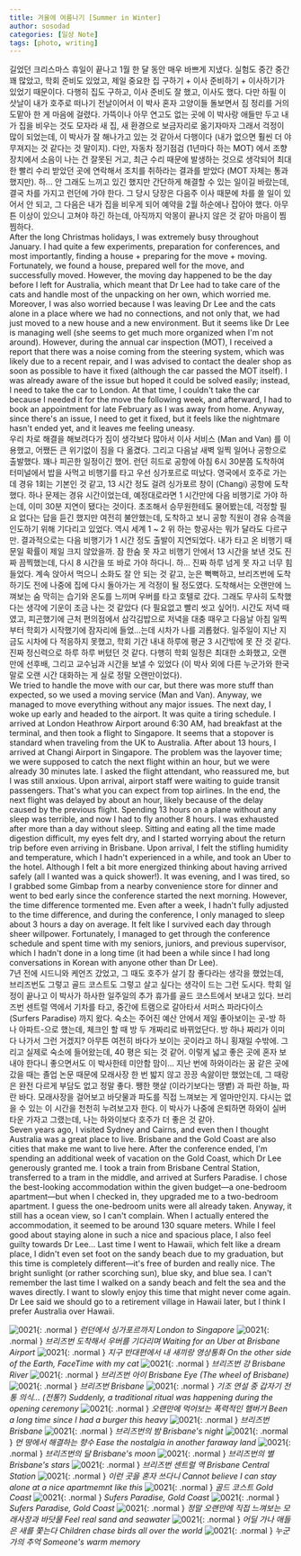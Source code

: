 ```yaml
---
title: 겨울에 여름나기 [Summer in Winter]
author: sosodad
categories: [일상 Note]
tags: [photo, writing]
---
```


길었던 크리스마스 휴일이 끝나고 1월 한 달 동안 매우 바쁘게 지냈다. 실험도 중간 중간 꽤 많았고, 학회 준비도 있었고, 제일 중요한 집 구하기 + 이사 준비하기 + 이사하기가 있었기 때문이다. 다행히 집도 구하고, 이사 준비도 잘 했고, 이사도 했다. 다만 하필 이삿날이 내가 호주로 떠나기 전날이어서 이 박사 혼자 고양이들 돌보면서 짐 정리를 거의 도맡아 한 게 마음에 걸렸다. 가뜩이나 아무 연고도 없는 곳에 이 박사랑 애들만 두고 내가 집을 비우는 것도 모자라 새 집, 새 환경으로 보금자리로 옮기자마자 그래서 걱정이 많이 되었는데, 이 박사가 잘 해나가고 있는 것 같아서 다행이다 (내가 없으면 훨씬 더 야무져지는 것 같다는 것 말이지). 다만, 자동차 정기점검 (1년마다 하는 MOT) 에서 조향장치에서 소음이 나는 건 잘못된 거고, 최근 수리 때문에 발생하는 것으로 생각되어 최대한 빨리 수리 받았던 곳에 연락해서 조치를 취하라는 결과를 받았다 (MOT 자체는 통과했지만). 하... 안 그래도 느끼고 있긴 했지만 간단하게 해결할 수 있는 일이길 바랐는데, 결국 차를 가지고 런던에 가야 한다. 그 당시 당장은 다음주 이사 때문에 차를 쓸 일이 있어서 안 되고, 그 다음은 내가 집을 비우게 되어 예약을 2월 하순에나 잡아야 했다. 아무튼 이상이 있으니 고쳐야 하긴 하는데, 아직까지 악몽이 끝나지 않은 것 같아 마음이 찜찜하다.  
After the long Christmas holidays, I was extremely busy throughout January. I had quite a few experiments, preparation for conferences, and most importantly, finding a house + preparing for the move + moving. Fortunately, we found a house, prepared well for the move, and successfully moved. However, the moving day happened to be the day before I left for Australia, which meant that Dr Lee had to take care of the cats and handle most of the unpacking on her own, which worried me. Moreover, I was also worried because I was leaving Dr Lee and the cats alone in a place where we had no connections, and not only that, we had just moved to a new house and a new environment. But it seems like Dr Lee is managing well (she seems to get much more organized when I'm not around). However, during the annual car inspection (MOT), I received a report that there was a noise coming from the steering system, which was likely due to a recent repair, and I was advised to contact the dealer shop as soon as possible to have it fixed (although the car passed the MOT itself). I was already aware of the issue but hoped it could be solved easily; instead, I need to take the car to London. At that time, I couldn't take the car because I needed it for the move the following week, and afterward, I had to book an appointment for late February as I was away from home. Anyway, since there's an issue, I need to get it fixed, but it feels like the nightmare hasn't ended yet, and it leaves me feeling uneasy.  
우리 차로 해결을 해보려다가 짐이 생각보다 많아서 이사 서비스 (Man and Van) 를 이용했고, 어쨌든 큰 위기없이 짐을 다 옮겼다. 그리고 다음날 새벽 일찍 일어나 공항으로 출발했다. 꽤나 피곤한 일정이긴 했어. 런던 히드로 공항에 아침 6시 30분쯤 도착하여 터미널에서 밥을 사먹고 비행기를 타고 우선 싱가포르로 떠났다. 영국에서 호주로 가는 데 경유 1회는 기본인 것 같고, 13 시간 정도 걸려 싱가포르 창이 (Changi) 공항에 도착했다. 하나 문제는 경유 시간이었는데, 예정대로라면 1 시간만에 다음 비행기로 가야 하는데, 이미 30분 지연이 됐다는 것이다. 초조해서 승무원한테도 물어봤는데, 걱정할 필요 없다는 답을 듣긴 했지만 여전히 불안했는데, 도착하고 보니 공항 직원이 경유 승객을 인도하기 위해 기다리고 있었다. 역시 세계 1 ~ 2 위 하는 항공사는 뭐가 달라도 다르구만. 결과적으로는 다음 비행기가 1 시간 정도 출발이 지연되었다. 내가 타고 온 비행기 때문일 확률이 제일 크지 않았을까. 잠 한숨 못 자고 비행기 안에서 13 시간을 보낸 것도 진짜 끔찍했는데, 다시 8 시간을 또 바로 가야 하다니. 하... 진짜 하루 넘게 못 자고 너무 힘들었다. 계속 앉아서 먹으니 소화도 잘 안 되는 것 같고, 눈은 뻑뻑하고, 브리즈번에 도착하기도 전에 나중에 집에 다시 돌아가는 게 걱정이 될 정도였다. 도착해서는 오랜만에 느껴보는 숨 막히는 습기와 온도를 느끼며 우버를 타고 호텔로 갔다. 그래도 무사히 도착했다는 생각에 기운이 조금 나는 것 같았다 (다 필요없고 빨리 씻고 싶어!). 시간도 저녁 때였고, 피곤했기에 근처 편의점에서 삼각김밥으로 저녁을 대충 때우고 다음날 아침 일찍부터 학회가 시작했기에 잠자리에 들었...는데 시차가 나를 괴롭혔다. 일주일이 지난 지금도 시차에 다 적응하지 못했고, 학회 기간 내내 하루에 평균 3 시간밖에 못 잔 것 같다. 진짜 정신력으로 하루 하루 버텼던 것 같다. 다행히 학회 일정은 최대한 소화했고, 오랜만에 선후배, 그리고 교수님과 시간을 보낼 수 있었다 (이 박사 외에 다른 누군가와 한국말로 오랜 시간 대화하는 게 실로 정말 오랜만이었다).  
We tried to handle the move with our car, but there was more stuff than expected, so we used a moving service (Man and Van). Anyway, we managed to move everything without any major issues. The next day, I woke up early and headed to the airport. It was quite a tiring schedule. I arrived at London Heathrow Airport around 6:30 AM, had breakfast at the terminal, and then took a flight to Singapore. It seems that a stopover is standard when traveling from the UK to Australia. After about 13 hours, I arrived at Changi Airport in Singapore. The problem was the layover time; we were supposed to catch the next flight within an hour, but we were already 30 minutes late. I asked the flight attendant, who reassured me, but I was still anxious. Upon arrival, airport staff were waiting to guide transit passengers. That's what you can expect from top airlines. In the end, the next flight was delayed by about an hour, likely because of the delay caused by the previous flight. Spending 13 hours on a plane without any sleep was terrible, and now I had to fly another 8 hours. I was exhausted after more than a day without sleep. Sitting and eating all the time made digestion difficult, my eyes felt dry, and I started worrying about the return trip before even arriving in Brisbane. Upon arrival, I felt the stifling humidity and temperature, which I hadn't experienced in a while, and took an Uber to the hotel. Although I felt a bit more energized thinking about having arrived safely (all I wanted was a quick shower!). It was evening, and I was tired, so I grabbed some Gimbap from a nearby convenience store for dinner and went to bed early since the conference started the next morning. However, the time difference tormented me. Even after a week, I hadn't fully adjusted to the time difference, and during the conference, I only managed to sleep about 3 hours a day on average. It felt like I survived each day through sheer willpower. Fortunately, I managed to get through the conference schedule and spent time with my seniors, juniors, and previous supervisor, which I hadn't done in a long time (it had been a while since I had long conversations in Korean with anyone other than Dr Lee).  
7년 전에 시드니와 케언즈 갔었고, 그 때도 호주가 살기 참 좋다라는 생각을 했었는데, 브리즈번도 그렇고 골드 코스트도 그렇고 살고 싶다는 생각이 드는 그런 도시다. 학회 일정이 끝나고 이 박사가 하사한 일주일의 추가 휴가를 골드 코스트에서 보내고 있다. 브리즈번 센트럴 역에서 기차를 타고, 중간에 트램으로 갈아타서 서퍼스 파라다이스 (Surfers Paradise) 까지 왔다. 숙소는 주어진 예산 안에서 제일 좋아보이는 곳-방 하나 아파트-으로 했는데, 체크인 할 때 방 두 개짜리로 바뀌었단다. 방 하나 짜리가 이미 다 나가서 그런 거겠지? 아무튼 여전히 바다가 보이는 곳이라고 하니 횡재일 수밖에. 그리고 실제로 숙소에 들어왔는데, 40 평은 되는 것 같어. 이렇게 넓고 좋은 곳에 혼자 보내야 한다니 좋으면서도 이 박사한테 미안함 맘이... 지난 번에 하와이라는 꿈 같은 곳에 갔을 때는 졸업 논문 때문에 모래사장 한 번 밟지 않고 끙끙 속앓이만 했었는데, 그 때랑은 완전 다르게 부담도 없고 정말 좋다. 쨍한 햇살 (이라기보다는 땡볕) 과 파란 하늘, 파란 바다. 모래사장을 걸어보고 바닷물과 파도를 직접 느껴보는 게 얼마만인지. 다시는 없을 수 있는 이 시간을 천천히 누려보고자 한다. 이 박사가 나중에 은퇴하면 하와이 실버 타운 가자고 그랬는데, 나는 하와이보다 호주가 더 좋은 것 같아.  
Seven years ago, I visited Sydney and Cairns, and even then I thought Australia was a great place to live. Brisbane and the Gold Coast are also cities that make me want to live here. After the conference ended, I'm spending an additional week of vacation on the Gold Coast, which Dr Lee generously granted me. I took a train from Brisbane Central Station, transferred to a tram in the middle, and arrived at Surfers Paradise. I chose the best-looking accommodation within the given budget—a one-bedroom apartment—but when I checked in, they upgraded me to a two-bedroom apartment. I guess the one-bedroom units were all already taken. Anyway, it still has a ocean view, so I can't complain. When I actually entered the accommodation, it seemed to be around 130 square meters. While I feel good about staying alone in such a nice and spacious place, I also feel guilty towards Dr Lee... Last time I went to Hawaii, which felt like a dream place, I didn't even set foot on the sandy beach due to my graduation, but this time is completely different—it's free of burden and really nice. The bright sunlight (or rather scorching sun), blue sky, and blue sea. I can't remember the last time I walked on a sandy beach and felt the sea and the waves directly. I want to slowly enjoy this time that might never come again. Dr Lee said we should go to a retirement village in Hawaii later, but I think I prefer Australia over Hawaii.

![0021](https://1drv.ms/i/c/f96de3eae83811fb/IQTURXnFnY8qRYm0-XIxOGSQASYwrPC1NPTBcoJOpgViFow?width=1024){: .normal }
_런던에서 싱가포르까지 London to Singapore_
![0021](https://1drv.ms/i/c/f96de3eae83811fb/IQRiXpl0Uc-SS6swN0DHnMieAd6r5W7RxcWxCz0WhCNHaCc?width=1024){: .normal }
_브리즈번 도착해서 우버를 기다리며 Waiting for an Uber at Brisbane Airport_
![0021](https://1drv.ms/i/c/f96de3eae83811fb/IQRcWPk1jDKxT41m-Fs3vYqUAQpy-AtJdcUa3LsJBKDZBLQ?width=1024){: .normal }
_지구 반대편에서 내 새끼랑 영상통화 On the other side of the Earth, FaceTime with my cat_
![0021](https://1drv.ms/i/c/f96de3eae83811fb/IQSeCbFVdkgpT7o2WwpQZCnxAc87WO8akVyO7I1DnHU1Rpg?width=1024){: .normal }
_브리즈번 강 Brisbane River_
![0021](https://1drv.ms/i/c/f96de3eae83811fb/IQTE0FW-pMtbSYRatsl2MoRiAXCiXFAU7LfEVoQgw8wTpqc?width=1024){: .normal }
_브리즈번 아이 Brisbane Eye (The wheel of Brisbane)_
![0021](https://1drv.ms/i/c/f96de3eae83811fb/IQRT91hfq5VCR43SFCpCvvSdAYB0xKO2oj56w2nZtGCFj7s?width=1024){: .normal }
_브리즈번 Brisbane_
![0021](https://1drv.ms/i/c/f96de3eae83811fb/IQQkSsZERM4bQJZr30CTfJaIAf27ObrhCUBqJoYmPsWQeJU?width=1024){: .normal }
_기조 연설 중 갑자기 전통 의식... (전통?) Suddenly, a traditional ritual was happening during the opening ceremony_
![0021](https://1drv.ms/i/c/f96de3eae83811fb/IQSdJiJY2Ut1SqBjsN7yv9ULAYOuGDR8HgXq3W1aJaYIDWs?width=1024){: .normal }
_오랜만에 먹어보는 폭력적인 햄버거 Been a long time since I had a burger this heavy_
![0021](https://1drv.ms/i/c/f96de3eae83811fb/IQR5jqeUpPPbR4MvfCZNdx4wAS3iTq2oYKdwx8J6GgJWU08?width=1024){: .normal }
_브리즈번 Brisbane_
![0021](https://1drv.ms/i/c/f96de3eae83811fb/IQSBIzp1PPj_Qbnrbptjvr7-ARbGmoe_lbJ6v4XmglXirt8?width=1024){: .normal }
_브리즈번의 밤 Brisbane's night_
![0021](https://1drv.ms/i/c/f96de3eae83811fb/IQQRAy74mmJlQYtJ8JhX_bQxAScKXBVa_7BY2sLh5XNzs-I?width=1024){: .normal }
_먼 땅에서 해결하는 향수 Ease the nostalgia in another faraway land_
![0021](https://1drv.ms/i/c/f96de3eae83811fb/IQSQOCOnylqhQJoMKeILTXQGARlGTHnH7dcXt33dobe1qM8?width=1024){: .normal }
_브리즈번의 달 Brisbane's moon_
![0021](https://1drv.ms/i/c/f96de3eae83811fb/IQQUBbvHAO-FRprs04uxYXjiAULt6vxbd7DJ9gewtDIb7Yw?width=1024){: .normal }
_브리즈번의 별 Brisbane's stars_
![0021](https://1drv.ms/i/c/f96de3eae83811fb/IQSEvLifmOUkR5Eyyr5Ew76BAc4qcY77hvc-FqlY8x4iJbQ?width=1024){: .normal }
_브리즈번 센트럴 역 Brisbane Central Station_
![0021](https://1drv.ms/i/c/f96de3eae83811fb/IQR0ZpyXDgVnQYgn13HtjQ_EATgrkSpLNIyee_7h5rr-3fQ?width=1024){: .normal }
_이런 곳을 혼자 쓰다니 Cannot believe I can stay alone at a nice apartmemnt like this_
![0021](https://1drv.ms/i/c/f96de3eae83811fb/IQQvfntEJRZgRJmvoawkDMjnAelGvR3NXY4WTI_cBykflr0?width=1024){: .normal }
_골드 코스트 Gold Coast_
![0021](https://1drv.ms/i/c/f96de3eae83811fb/IQTK-cTbJBaWQ7d88cTkXKfUAW5ZFtwkCpI7JBnoFGAUKIU?width=1024){: .normal }
_Sufers Paradise, Gold Coast_
![0021](https://1drv.ms/i/c/f96de3eae83811fb/IQREpHQUu-1dTpN0l5wFQLpSAX4WA-eNLQXFhhttgrfrjSA?width=1024){: .normal }
_Sufers Paradise, Gold Coast_
![0021](https://1drv.ms/i/c/f96de3eae83811fb/IQQN06RgigFGR6mHBqpanQGDAUCBNLSiIKrwHIgp-7yoSt8?width=1024){: .normal }
_정말 오랜만에 직접 느껴보는 모래사장과 바닷물 Feel real sand and seawater_
![0021](https://1drv.ms/i/c/f96de3eae83811fb/IQRsOwhofnkZTqGKh7dzALTOASWLNnlmfC2kdmLjQtBp810?width=1024){: .normal }
_어딜 가나 애들은 새를 쫓는다 Children chase birds all over the world_
![0021](https://1drv.ms/i/c/f96de3eae83811fb/IQRvB9cMVFJrRYC6bzS8u7rCAfrnChJtuIQcPPuBjvPak0E?width=1024){: .normal }
_누군가의 추억 Someone's warm memory_
